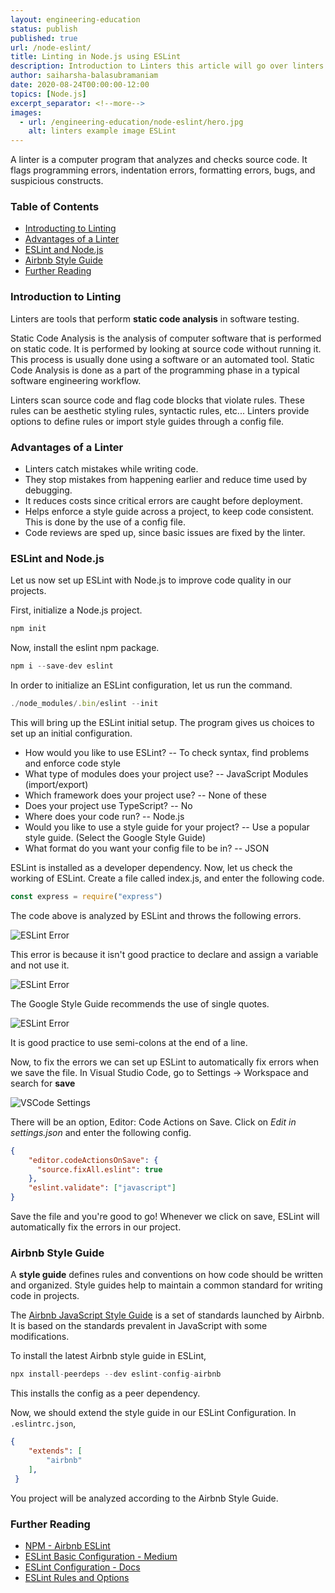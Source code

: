 ```yaml
---
layout: engineering-education
status: publish
published: true
url: /node-eslint/
title: Linting in Node.js using ESLint
description: Introduction to Linters this article will go over linters and how to use ESLint, a popular JavaScript Linter to maintain code quality in projects.
author: saiharsha-balasubramaniam
date: 2020-08-24T00:00:00-12:00
topics: [Node.js]
excerpt_separator: <!--more-->
images:
  - url: /engineering-education/node-eslint/hero.jpg
    alt: linters example image ESLint
---
```


A linter is a computer program that analyzes and checks source code. It flags programming errors, indentation errors, formatting errors, bugs, and suspicious constructs.
<!--more-->

### Table of Contents
- [Introducting to Linting](#introduction-to-linting)
- [Advantages of a Linter](#advantages-of-a-linter)
- [ESLint and Node.js](#eslint-and-node)
- [Airbnb Style Guide](#airbnb-style-guide)
- [Further Reading](#further-reading)

### Introduction to Linting
Linters are tools that perform **static code analysis** in software testing.

Static Code Analysis is the analysis of computer software that is performed on static code. It is performed by looking at source code without running it. This process is usually done using a software or an automated tool. Static Code Analysis is done as a part of the programming phase in a typical software engineering workflow.

Linters scan source code and flag code blocks that violate rules. These rules can be aesthetic styling rules, syntactic rules, etc... Linters provide options to define rules or import style guides through a config file.

### Advantages of a Linter
- Linters catch mistakes while writing code.
- They stop mistakes from happening earlier and reduce time used by debugging.
- It reduces costs since critical errors are caught before deployment.
- Helps enforce a style guide across a project, to keep code consistent. This is done by the use of a config file.
- Code reviews are sped up, since basic issues are fixed by the linter.

### ESLint and Node.js
Let us now set up ESLint with Node.js to improve code quality in our projects.

First, initialize a Node.js project.

```js
npm init
```

Now, install the eslint npm package.

```js
npm i --save-dev eslint
```

In order to initialize an ESLint configuration, let us run the command.

```js
./node_modules/.bin/eslint --init
```

This will bring up the ESLint initial setup. The program gives us choices to set up an initial configuration.

- How would you like to use ESLint? -- To check syntax, find problems and enforce code style
- What type of modules does your project use? -- JavaScript Modules (import/export)
- Which framework does your project use? -- None of these
- Does your project use TypeScript? -- No
- Where does your code run? -- Node.js
- Would you like to use a style guide for your project? -- Use a popular style guide. (Select the Google Style Guide)
- What format do you want your config file to be in? -- JSON

ESLint is installed as a developer dependency. Now, let us check the working of ESLint. Create a file called index.js, and enter the following code.

```js
const express = require("express")
```

The code above is analyzed by ESLint and throws the following errors.

![ESLint Error](/engineering-education/node-eslint/eslint-error1.png)

This error is because it isn't good practice to declare and assign a variable and not use it.

![ESLint Error](/engineering-education/node-eslint/eslint-error2.png)

The Google Style Guide recommends the use of single quotes.

![ESLint Error](/engineering-education/node-eslint/eslint-error3.png)

It is good practice to use semi-colons at the end of a line.

Now, to fix the errors we can set up ESLint to automatically fix errors when we save the file. In Visual Studio Code, go to Settings -> Workspace and search for **save**

![VSCode Settings](/engineering-education/node-eslint/vscode-settings.png)

There will be an option, Editor: Code Actions on Save. Click on *Edit in settings.json* and enter the following config.

```json
{
    "editor.codeActionsOnSave": {
      "source.fixAll.eslint": true
    },
    "eslint.validate": ["javascript"]
}
```

Save the file and you're good to go! Whenever we click on save, ESLint will automatically fix the errors in our project.

### Airbnb Style Guide

A **style guide** defines rules and conventions on how code should be written and organized. Style guides help to maintain a common standard for writing code in projects.

The [Airbnb JavaScript Style Guide](https://airbnb.io/javascript/) is a set of standards launched by Airbnb. It is based on the standards prevalent in JavaScript with some modifications.

To install the latest Airbnb style guide in ESLint,

```js
npx install-peerdeps --dev eslint-config-airbnb
```

This installs the config as a peer dependency.

Now, we should extend the style guide in our ESLint Configuration. In ```.eslintrc.json```,

```json
{
    "extends": [
        "airbnb"
    ],
 }
```

You project will be analyzed according to the Airbnb Style Guide.

### Further Reading
- [NPM - Airbnb ESLint](https://www.npmjs.com/package/eslint-config-airbnb)
- [ESLint Basic Configuration - Medium](https://medium.com/alturasoluciones/eslint-basic-configuration-18b2109d98ec)
- [ESLint Configuration - Docs](https://eslint.org/docs/user-guide/configuring)
- [ESLint Rules and Options](https://eslint.org/docs/rules/)
